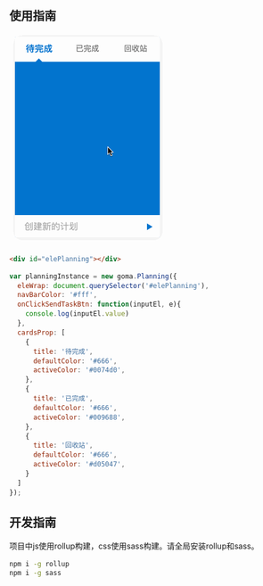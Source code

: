 ## 使用指南

![](./media/demo.gif)

```html
<div id="elePlanning"></div>
```

```js
var planningInstance = new goma.Planning({
  eleWrap: document.querySelector('#elePlanning'),
  navBarColor: '#fff',
  onClickSendTaskBtn: function(inputEl, e){
    console.log(inputEl.value)
  },
  cardsProp: [
    {
      title: '待完成',
      defaultColor: '#666',
      activeColor: '#0074d0',
    },
    {
      title: '已完成',
      defaultColor: '#666',
      activeColor: '#009688',
    },
    {
      title: '回收站',
      defaultColor: '#666',
      activeColor: '#d05047',
    }
  ]
});
```

## 开发指南

项目中js使用rollup构建，css使用sass构建。请全局安装rollup和sass。

```bash
npm i -g rollup
npm i -g sass
```
